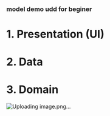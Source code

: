 ### model demo udd for beginer
# 1. Presentation (UI)
# 2. Data
# 3. Domain
![Uploading image.png…]()
